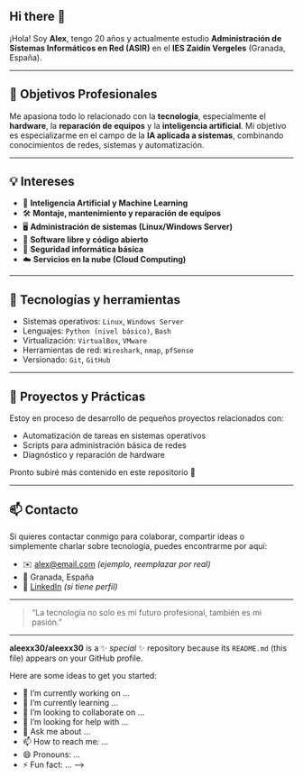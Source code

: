 ## Hi there 👋


¡Hola! Soy **Alex**, tengo 20 años y actualmente estudio **Administración de Sistemas Informáticos en Red (ASIR)** en el **IES Zaidín Vergeles** (Granada, España).

---

## 🎯 Objetivos Profesionales

Me apasiona todo lo relacionado con la **tecnología**, especialmente el **hardware**, la **reparación de equipos** y la **inteligencia artificial**. Mi objetivo es especializarme en el campo de la **IA aplicada a sistemas**, combinando conocimientos de redes, sistemas y automatización.

---

## 💡 Intereses

- 🧠 **Inteligencia Artificial y Machine Learning**
- 🛠️ **Montaje, mantenimiento y reparación de equipos**
- 🖥️ **Administración de sistemas (Linux/Windows Server)**
- 🐧 **Software libre y código abierto**
- 🔐 **Seguridad informática básica**
- ☁️ **Servicios en la nube (Cloud Computing)**

---

## 🧰 Tecnologías y herramientas

- Sistemas operativos: `Linux`, `Windows Server`
- Lenguajes: `Python (nivel básico)`, `Bash`
- Virtualización: `VirtualBox`, `VMware`
- Herramientas de red: `Wireshark`, `nmap`, `pfSense`
- Versionado: `Git`, `GitHub`

---

## 🚀 Proyectos y Prácticas

Estoy en proceso de desarrollo de pequeños proyectos relacionados con:
- Automatización de tareas en sistemas operativos
- Scripts para administración básica de redes
- Diagnóstico y reparación de hardware

Pronto subiré más contenido en este repositorio 👀

---

## 📫 Contacto

Si quieres contactar conmigo para colaborar, compartir ideas o simplemente charlar sobre tecnología, puedes encontrarme por aquí:

- ✉️ alex@email.com *(ejemplo, reemplazar por real)*
- 📍 Granada, España
- 💼 [LinkedIn](https://www.linkedin.com) *(si tiene perfil)*

---

> “La tecnología no solo es mi futuro profesional, también es mi pasión.”

---


**aleexx30/aleexx30** is a ✨ _special_ ✨ repository because its `README.md` (this file) appears on your GitHub profile.

Here are some ideas to get you started:

- 🔭 I’m currently working on ...
- 🌱 I’m currently learning ...
- 👯 I’m looking to collaborate on ...
- 🤔 I’m looking for help with ...
- 💬 Ask me about ...
- 📫 How to reach me: ...
- 😄 Pronouns: ...
- ⚡ Fun fact: ...
-->
